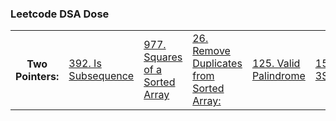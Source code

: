 ### Leetcode DSA Dose
<table>
    <th>Two Pointers:</th>
    <td><a href="https://leetcode.com/problems/is-subsequence/solutions/3697579/easy-solution-two-pointers-beats-100-0ms-google/">392. Is Subsequence</a></td>
    <td><a href="https://leetcode.com/problems/squares-of-a-sorted-array/solutions/3697662/easy-solution-two-pointers-beats-97-facebook/">977. Squares of a Sorted Array</a></td>
    <td><a href="https://leetcode.com/problems/remove-duplicates-from-sorted-array/solutions/3697758/easy-solution-two-pointers-facebook-microsoft/">26. Remove Duplicates from Sorted Array:</a></td>
    <td><a href="https://leetcode.com/problems/valid-palindrome/solutions/3697841/easy-solution-two-pointers-facebook/">125. Valid Palindrome</a></td>
    <td><a href="https://leetcode.com/problems/3sum/solutions/3697940/easy-solution-two-pointers-facebook/">15. 3Sum</a></td>
</table>
